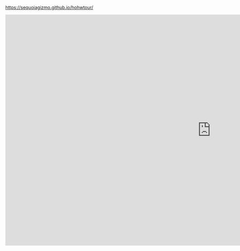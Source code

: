 https://sequoiagizmo.github.io/hohwtour/
<iframe width='1280' height='720' src='https://roundme.com/embed/431790/1473024' frameborder='0' webkitallowfullscreen mozallowfullscreen allowfullscreen></iframe>
